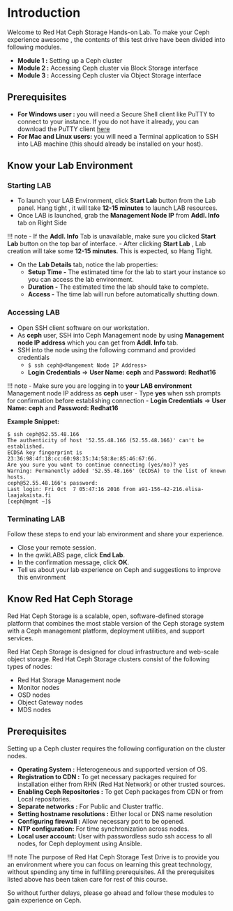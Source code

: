 # Introduction

Welcome to Red Hat Ceph Storage Hands-on Lab. To make your Ceph experience awesome , the contents of this test drive have been divided into following modules.

- **Module 1 :** Setting up a Ceph cluster
- **Module 2 :** Accessing Ceph cluster via Block Storage interface
- **Module 3 :** Accessing Ceph cluster via Object Storage interface
<!-- - **Module 4 :** Scaling up a Ceph cluster -->

## Prerequisites
- **For Windows user :** you will need a Secure Shell client like PuTTY to connect to your instance. If you do not have it already, you can download the PuTTY client [here](http://the.earth.li/~sgtatham/putty/latest/x86/putty.exe)
- **For Mac and Linux users:**  you will need a Terminal application to SSH into LAB machine (this should already be installed on your host). 

## Know your Lab Environment

### Starting LAB
- To launch your LAB Environment, click **Start Lab** button from the Lab panel. Hang tight , it will take **12-15 minutes** to launch LAB resources.
- Once LAB is launched, grab the **Management Node IP** from **Addl. Info** tab on Right Side

!!! note
    - If the **Addl. Info** Tab is unavailable, make sure you clicked **Start Lab** button on the top bar of interface.
    - After clicking **Start Lab** , Lab creation will take some **12-15 minutes**. This is expected,  so Hang Tight.

- On the **Lab Details** tab, notice the lab properties:
    - **Setup Time -** The estimated time for the lab to start your instance so you can access the lab environment.
    - **Duration -** The estimated time the lab should take to complete.
    - **Access -** The time lab will run before automatically shutting down.

### Accessing LAB
- Open SSH client software on our workstation.
- As **ceph** user, SSH into Ceph Management node by using **Management node IP address** which you can get from **Addl. Info** tab.
- SSH into the node using the following command and provided credentials
  - ``$ ssh ceph@<Mangement Node IP Address>``
  - **Login Credentials** ⇒ **User Name:** **ceph** and **Password:** **Redhat16**

!!! note
    - Make sure you are logging in to **your LAB environment** Management node IP address as **ceph** user
    - Type **yes** when ssh prompts for confirmation before establishing connection
    - **Login Credentials** ⇒ **User Name:** **ceph** and **Password:** **Redhat16**

**Example Snippet:** 
```
$ ssh ceph@52.55.48.166
The authenticity of host '52.55.48.166 (52.55.48.166)' can't be established.
ECDSA key fingerprint is 23:36:98:4f:18:cc:60:98:35:34:58:8e:85:46:67:66.
Are you sure you want to continue connecting (yes/no)? yes
Warning: Permanently added '52.55.48.166' (ECDSA) to the list of known hosts.
ceph@52.55.48.166's password:
Last login: Fri Oct  7 05:47:16 2016 from a91-156-42-216.elisa-laajakaista.fi
[ceph@mgmt ~]$
```

### Terminating LAB

Follow these steps to end your lab environment and share your experience.

- Close your remote session.
- In the *qwik*LABS page, click **End Lab**.
- In the confirmation message, click **OK**.
- Tell us about your lab experience on Ceph and suggestions to improve this environment



## Know Red Hat Ceph Storage

Red Hat Ceph Storage is a scalable, open, software-defined storage platform that combines the most stable version of the Ceph storage system with a Ceph management platform, deployment utilities, and support services. 

Red Hat Ceph Storage is designed for cloud infrastructure and web-scale object storage. Red Hat Ceph Storage clusters consist of the following types of nodes:

- Red Hat Storage Management node
- Monitor nodes
- OSD nodes
- Object Gateway nodes
- MDS nodes

## Prerequisites
Setting up a Ceph cluster requires the following configuration on the cluster nodes.

- **Operating System :**  Heterogeneous and supported version of OS.
- **Registration to CDN :** To get necessary packages required for installation either from RHN (Red Hat Network) or other trusted sources.
- **Enabling Ceph Repositories :** To get Ceph packages from CDN or from Local repositories.
- **Separate networks :** For Public and Cluster traffic.
- **Setting hostname resolutions :** Either local or DNS name resolution 
- **Configuring firewall :**  Allow necessary port to be opened.
- **NTP configuration:** For time synchronization across nodes.
- **Local user account:** User with passwordless sudo ssh access to all nodes, for Ceph deployment using Ansible.

!!! note
    The purpose of Red Hat Ceph Storage Test Drive is to provide you an environment where you can focus on learning this great technology, without spending any time in fulfilling prerequisites. All the prerequisites listed above has been taken care for rest of this course.


So without further delays, please go ahead and follow these modules to gain experience on Ceph.
